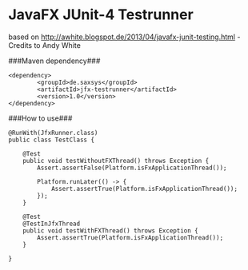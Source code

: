 JavaFX JUnit-4 Testrunner
==============

based on http://awhite.blogspot.de/2013/04/javafx-junit-testing.html - Credits to Andy White

###Maven dependency###

```
<dependency>
		<groupId>de.saxsys</groupId>
		<artifactId>jfx-testrunner</artifactId>
		<version>1.0</version>
</dependency>
```

###How to use###

```
@RunWith(JfxRunner.class)
public class TestClass {

	@Test
	public void testWithoutFXThread() throws Exception {
		Assert.assertFalse(Platform.isFxApplicationThread());

		Platform.runLater(() -> {
			Assert.assertTrue(Platform.isFxApplicationThread());
		});
	}

	@Test
	@TestInJfxThread
	public void testWithFXThread() throws Exception {
		Assert.assertTrue(Platform.isFxApplicationThread());
	}

}
```

